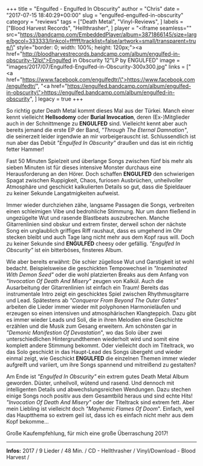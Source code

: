 +++
title = "Engulfed - Engulfed In Obscurity"
author = "Chris"
date = "2017-07-15 18:40:29+00:00"
slug = "engulfed-engulfed-in-obscurity"
category = "reviews"
tags = ["Death Metal", "Vinyl-Reviews", ]
labels = ["Blood Harvest Records", "Hellthrasher", ]
player = "<iframe seamless=\"\" src=\"https://bandcamp.com/EmbeddedPlayer/album=3871866145/size=large/bgcol=333333/linkcol=ffffff/tracklist=false/artwork=small/transparent=true/\" style=\"border: 0; width: 100%; height: 120px;\"><a href=\"http://bloodharvestrecords.bandcamp.com/album/engulfed-in-obscurity-12lp\">Engulfed in Obscurity 12\"LP by ENGULFED</a></iframe>"
image = "images/2017/07/Engulfed-Engulfed-in-Obscurity-300x300.jpg"
links = ["<a href=\"https://www.facebook.com/engulfedtr/\">https://www.facebook.com/engulfedtr/</a>", "<a href=\"https://engulfed.bandcamp.com/album/engulfed-in-obscurity\">https://engulfed.bandcamp.com/album/engulfed-in-obscurity</a>", ]
legacy = true
+++

So richtig guter Death Metal kommt dieses Mal aus der Türkei. Manch einer kennt vielleicht **Hellsodomy** oder **Burial Invocation**, deren (Ex-)Mitglieder auch in der Schnittmenge zu **ENGULFED** sind. Vielleicht kennt aber auch bereits jemand die erste EP der Band, _"Through The Eternal Damnation"_, die seinerzeit leider irgendwie an mir vorbeigerauscht ist. Schlussendlich ist nun aber das Debüt _"Engulfed In Obscurity"_ draußen und das ist ein richtig fetter Hammer!

Fast 50 Minuten Spielzeit und überlange Songs zwischen fünf bis mehr als sieben Minuten ist für dieses intensive Monster durchaus eine Herausforderung an den Hörer. Doch schaffen **ENGULFED** den schwierigen Spagat zwischen Ruppigkeit, Chaos, furiosen Ausbrüchen, unheilvoller Atmosphäre und geschickt kalkulierten Details so gut, dass die Spieldauer zu keiner Sekunde Langatmigkeiten aufweist.

Immer wieder durchziehen zähe, langsame Passagen die Songs, verbreiten einen schleimigen Vibe und bedrohliche Stimmung. Nur um dann fließend in ungezügelte Wut und rasende Blastbeats auszubrechen. Manche Gitarrenlinien sind obskur und extrem finster, derweil schon der nächste Song ein unglaublich griffiges Riff raushaut, dass es umgehend im Ohr stecken bleibt und auch Tage lang nicht mehr aus dem Kopf raus will. Doch zu keiner Sekunde sind **ENGULFED** cheesy oder gefällig. _"Engulfed In Obscurity"_ ist ein bitterböses, finsteres Album.

Wie aber bereits erwähnt: Die schier zügellose Wut und Garstigkeit ist wohl bedacht. Beispielsweise die geschickten Tempowechsel in _"Inseminated With Demon Seed"_ oder die wohl platzierten Breaks aus dem Anfang von _"Invocation Of Death And Misery"_ zeugen von Kalkül.
Auch die Ausarbeitung der Gitarrenlinien ist einfach ein Traum! Bereits das instrumentale Intro zeigt ein geschicktes Spiel zwischen Rhythmusgitarre und Lead. Spätestens ab _"Conqueror From Beyond The Outer Gates"_ arbeiten die Lieder immer wieder mit polyphonen Harmonieläufen und erzeugen so einen intensiven und atmosphärischen Klangteppich.
Dazu gibt es immer wieder Leads und Soli, die in ihren Melodien eine Geschichte erzählen und die Musik zum Gesang erweitern. Am schönsten gar in _"Demonic Manifestion Of Devastation_", wo das Solo über zwei unterschiedlichen Hintergrundthemen wiederholt wird und somit eine komplett andere Stimmung bekommt. Oder vielleicht doch im Titeltrack, wo das Solo geschickt in das Haupt-Lead des Songs übergeht und wieder einmal zeigt, wie Geschickt **ENGULFED** die einzelnen Themen immer wieder aufgreift und variiert, um ihre Songs spannend und mitreißend zu gestalten?

Am Ende ist _"Engulfed In Obscurity"_ ein extrem gutes Death Metal Album geworden. Düster, unheilvoll, wütend und rasend. Und dennoch mit intelligenten Details und abwechslungsreichen Wendungen. Dazu stechen einige Songs noch positiv aus dem Gesamtbild heraus und sind echte Hits! _"Invocation Of Death And Misery"_ oder der Titeltrack sind extrem fett. Aber mein Liebling ist vielleicht doch _"Mayhemic Flames Of Doom_". Einfach, weil das Hauptthema so extrem geil ist, dass ich es einfach nicht mehr aus dem Kopf bekomme...

Große Kaufempfehlung, für mich eine große Überraschung 2017!





---
**Infos:**
2017 / 9 Lieder / 48 Min. / 
CD - Hellthrasher / Vinyl/Download - Blood Harvest / 
